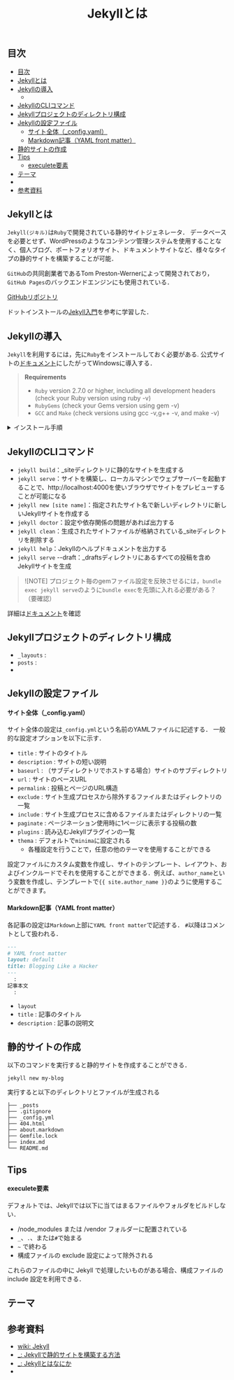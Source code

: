 ﻿---
title: Jekyllとは
category: Web
tags:
  - Web
  - Jekyll
  - Ruby
id: e3ae5516-8075-4dd0-b368-8819db6ff114
---

## 目次 
- [目次](#目次)
- [Jekyllとは](#jekyllとは)
- [Jekyllの導入](#jekyllの導入)
    - [](#)
- [JekyllのCLIコマンド](#jekyllのcliコマンド)
- [Jekyllプロジェクトのディレクトリ構成](#jekyllプロジェクトのディレクトリ構成)
- [Jekyllの設定ファイル](#jekyllの設定ファイル)
    - [サイト全体（\_config.yaml）](#サイト全体_configyaml)
    - [Markdown記事（YAML front matter）](#markdown記事yaml-front-matter)
- [静的サイトの作成](#静的サイトの作成)
- [Tips](#tips)
    - [execulete要素](#execulete要素)
- [テーマ](#テーマ)
- [](#-1)
- [参考資料](#参考資料)


## Jekyllとは
`Jekyll(ジキル)`は`Ruby`で開発されている静的サイトジェネレータ．
データベースを必要とせず、WordPressのようなコンテンツ管理システムを使用することなく、個人ブログ、ポートフォリオサイト、ドキュメントサイトなど、様々なタイプの静的サイトを構築することが可能．

`GitHub`の共同創業者であるTom Preston-Wernerによって開発されており，`GitHub Pages`のバックエンドエンジンにも使用されている．

[GitHubリポジトリ](https://github.com/jekyll)

ドットインストールの[Jekyll入門](https://dotinstall.com/lessons/basic_jekyll)を参考に学習した．

## Jekyllの導入
`Jekyll`を利用するには，先に`Ruby`をインストールしておく必要がある.
公式サイトの[ドキュメント](https://jekyllrb.com/docs/installation/#requirements)にしたがってWindowsに導入する．

> **Requirements**
> - `Ruby` version 2.7.0 or higher, including all development headers (check your Ruby version using ruby -v)
> - `RubyGems` (check your Gems version using gem -v)
> - `GCC` and `Make` (check versions using gcc -v,g++ -v, and make -v)

<details>
<summary>インストール手順</summary>

#### 
Windowsに`Ruby`をインストールするため，[`RubyInstaller`](https://rubyinstaller.org/)を使用する．
[RubyInstaller Downloads](https://rubyinstaller.org/downloads/)から`Ruby+Devkit`版をダウンロードして，インストール．

<img src="{8E1E9F7C-9570-43CB-BC7A-0A306C6BDB81}.png" alt="" width="300">
<img src="{8C855C44-9583-4961-AA4F-2C61A3338E70}.png" alt="" width="300">

</details>


## JekyllのCLIコマンド

- `jekyll build`：_siteディレクトリに静的なサイトを生成する
- `jekyll serve`：サイトを構築し、ローカルマシンでウェブサーバーを起動することで、http://localhost:4000を使いブラウザでサイトをプレビューすることが可能になる
- `jekyll new [site name]`：指定されたサイト名で新しいディレクトリに新しいJekyllサイトを作成する
- `jekyll doctor`：設定や依存関係の問題があれば出力する
- `jekyll clean`：生成されたサイトファイルが格納されている_siteディレクトリを削除する
- `jekyll help`：Jekyllのヘルプドキュメントを出力する
- `jekyll serve` --draft：_draftsディレクトリにあるすべての投稿を含めJekyllサイトを生成

> ![NOTE]
> プロジェクト毎のgemファイル設定を反映させるには，`bundle exec jekyll serve`のように`bundle exec`を先頭に入れる必要がある？（要確認）

詳細は[ドキュメント](https://jekyllrb.com/docs/usage/)を確認


## Jekyllプロジェクトのディレクトリ構成

- `_layouts` : 
- `posts` : 
- 



## Jekyllの設定ファイル

#### サイト全体（_config.yaml）

サイト全体の設定は`_config.yml`という名前のYAMLファイルに記述する．
一般的な設定オプションを以下に示す．

- `title` : サイトのタイトル
- `description` : サイトの短い説明
- `baseurl` : （サブディレクトリでホストする場合）サイトのサブディレクトリ
- `url` : サイトのベースURL
- `permalink` : 投稿とページのURL構造
- `exclude` : サイト生成プロセスから除外するファイルまたはディレクトリの一覧
- `include` : サイト生成プロセスに含めるファイルまたはディレクトリの一覧
- `paginate` : ページネーション使用時に1ページに表示する投稿の数
- `plugins` : 読み込むJekyllプラグインの一覧
- `thema` : デフォルトで`minima`に設定される
  - 各種設定を行うことで，任意の他のテーマを使用することができる

設定ファイルにカスタム変数を作成し、サイトのテンプレート、レイアウト、およびインクルードでそれを使用することができまる．例えば、`author_name`という変数を作成し、テンプレートで`{{ site.author_name }}`のように使用することができます。


#### Markdown記事（YAML front matter）

各記事の設定は`Markdown`上部に`YAML front matter`で記述する．
`#`以降はコメントとして扱われる．

```md
---
# YAML front matter
layout: default
title: Blogging Like a Hacker
---
  :
記事本文
  :
```

[](https://jekyllrb.com/docs/front-matter/)



- `layout`
- `title` : 記事のタイトル
- `description` : 記事の説明文





## 静的サイトの作成

以下のコマンドを実行すると静的サイトを作成することができる．

```
jekyll new my-blog
```

実行すると以下のディレクトリとファイルが生成される

```
├── _posts
├── .gitignore
├── _config.yml
├── 404.html
├── about.markdown
├── Gemfile.lock
├── index.md
└── README.md
```






## Tips

#### execulete要素

デフォルトでは、Jekyllでは以下に当てはまるファイルやフォルダをビルドしない．

- /node_modules または /vendor フォルダーに配置されている
- `_`、`.`、または`#`で始まる
- `~` で終わる
- 構成ファイルの exclude 設定によって除外される

これらのファイルの中に Jekyll で処理したいものがある場合、構成ファイルの include 設定を利用できる．



## テーマ


## 


## 参考資料

- [wiki: Jekyll](https://ja.wikipedia.org/wiki/Jekyll)
- [_: Jekyllで静的サイトを構築する方法](https://kinsta.com/jp/blog/jekyll-static-site/)
- [_: Jekyllとはなにか](https://www.codegrid.net/articles/jekyll-1/)
- []()


